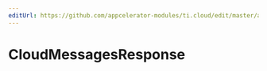 ```yaml
---
editUrl: https://github.com/appcelerator-modules/ti.cloud/edit/master/apidoc/Messages/Messages.yml
---
```

# CloudMessagesResponse

<TypeHeader/>

<ApiDocs/>
